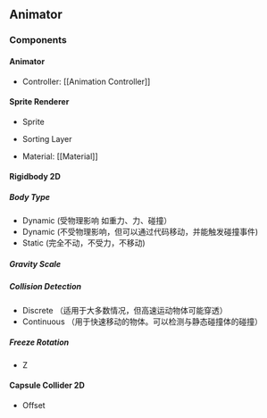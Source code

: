 
## Animator
### Components
#### Animator

- Controller: [[Animation Controller]]


#### Sprite Renderer

- Sprite

- Sorting Layer

- Material: [[Material]]

#### Rigidbody 2D

#####  Body Type
- Dynamic (受物理影响 如重力、力、碰撞）
- Dynamic (不受物理影响，但可以通过代码移动，并能触发碰撞事件)
-  Static (完全不动，不受力，不移动)
##### Gravity Scale
##### Collision Detection
- Discrete （适用于大多数情况，但高速运动物体可能穿透）
- Continuous （用于快速移动的物体。可以检测与静态碰撞体的碰撞）
##### Freeze Rotation
- Z

#### Capsule Collider 2D

- Offset






